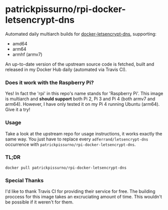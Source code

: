 # patrickpissurno/rpi-docker-letsencrypt-dns
Automated daily multiarch builds for [docker-letsencrypt-dns](https://github.com/adferrand/docker-letsencrypt-dns), supporting:
- amd64
- arm64
- armhf (armv7)

An up-to-date version of the upstream source code is fetched, built and released in my Docker Hub daily (automated via Travis CI).

### Does it work with the Raspberry Pi?
Yes! In fact the 'rpi' in this repo's name stands for 'Raspberry Pi'. This image is multiarch and **should support** both Pi 2, Pi 3 and Pi 4 (both armv7 and arm64). However, I have only tested it on my Pi 4 running Ubuntu (arm64). Give it a try!

### Usage
Take a look at the upstream repo for usage instructions, it works exactly the same way. You just have to replace every `adferrand/letsencrypt-dns` occurrence with `patrickpissurno/rpi-docker-letsencrypt-dns`.

### TL;DR
`docker pull patrickpissurno/rpi-docker-letsencrypt-dns`

### Special Thanks
I'd like to thank Travis CI for providing their service for free. The building proccess for this image takes an excruciating amount of time. This wouldn't be possible if it weren't for them.
